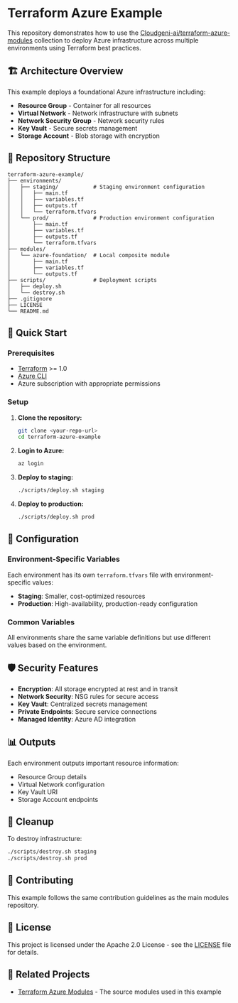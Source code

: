 # Terraform Azure Example

This repository demonstrates how to use the [Cloudgeni-ai/terraform-azure-modules](https://github.com/Cloudgeni-ai/terraform-azure-modules) collection to deploy Azure infrastructure across multiple environments using Terraform best practices.

## 🏗️ Architecture Overview

This example deploys a foundational Azure infrastructure including:

- **Resource Group** - Container for all resources
- **Virtual Network** - Network infrastructure with subnets
- **Network Security Group** - Network security rules
- **Key Vault** - Secure secrets management
- **Storage Account** - Blob storage with encryption

## 📁 Repository Structure

```
terraform-azure-example/
├── environments/
│   ├── staging/           # Staging environment configuration
│   │   ├── main.tf
│   │   ├── variables.tf
│   │   ├── outputs.tf
│   │   └── terraform.tfvars
│   └── prod/              # Production environment configuration
│       ├── main.tf
│       ├── variables.tf
│       ├── outputs.tf
│       └── terraform.tfvars
├── modules/
│   └── azure-foundation/  # Local composite module
│       ├── main.tf
│       ├── variables.tf
│       └── outputs.tf
├── scripts/               # Deployment scripts
│   ├── deploy.sh
│   └── destroy.sh
├── .gitignore
├── LICENSE
└── README.md
```

## 🚀 Quick Start

### Prerequisites

- [Terraform](https://www.terraform.io/downloads.html) >= 1.0
- [Azure CLI](https://docs.microsoft.com/en-us/cli/azure/install-azure-cli)
- Azure subscription with appropriate permissions

### Setup

1. **Clone the repository:**
   ```bash
   git clone <your-repo-url>
   cd terraform-azure-example
   ```

2. **Login to Azure:**
   ```bash
   az login
   ```

3. **Deploy to staging:**
   ```bash
   ./scripts/deploy.sh staging
   ```

4. **Deploy to production:**
   ```bash
   ./scripts/deploy.sh prod
   ```

## 🔧 Configuration

### Environment-Specific Variables

Each environment has its own `terraform.tfvars` file with environment-specific values:

- **Staging**: Smaller, cost-optimized resources
- **Production**: High-availability, production-ready configuration

### Common Variables

All environments share the same variable definitions but use different values based on the environment.

## 🛡️ Security Features

- **Encryption**: All storage encrypted at rest and in transit
- **Network Security**: NSG rules for secure access
- **Key Vault**: Centralized secrets management
- **Private Endpoints**: Secure service connections
- **Managed Identity**: Azure AD integration

## 📊 Outputs

Each environment outputs important resource information:

- Resource Group details
- Virtual Network configuration
- Key Vault URI
- Storage Account endpoints

## 🧹 Cleanup

To destroy infrastructure:

```bash
./scripts/destroy.sh staging
./scripts/destroy.sh prod
```

## 🤝 Contributing

This example follows the same contribution guidelines as the main modules repository.

## 📄 License

This project is licensed under the Apache 2.0 License - see the [LICENSE](LICENSE) file for details.

## 🔗 Related Projects

- [Terraform Azure Modules](https://github.com/Cloudgeni-ai/terraform-azure-modules) - The source modules used in this example
